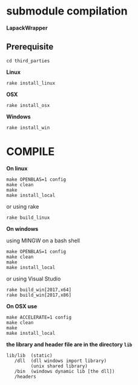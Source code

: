 submodule compilation
=====================

**LapackWrapper**

Prerequisite
------------

~~~~
cd third_parties
~~~~

**Linux**

~~~~
rake install_linux
~~~~

**OSX**

~~~
rake install_osx
~~~

**Windows**

~~~~
rake install_win
~~~~

COMPILE
=======

**On linux**

~~~~
make OPENBLAS=1 config
make clean
make
make install_local
~~~~

or using rake

~~~~
rake build_linux
~~~~

**On windows**

using MINGW on a bash shell

~~~~
make OPENBLAS=1 config
make clean
make
make install_local
~~~~

or using Visual Studio

~~~~
rake build_win[2017,x64]
rake build_win[2017,x86]
~~~~

**On OSX use**

~~~~
make ACCELERATE=1 config
make clean
make
make install_local
~~~~

**the library and header file are in the directory `lib`**

~~~~
lib/lib  (static)
   /dll  (dll windows import library)
         (unix shared library)
   /bin  (windows dynamic lib [the dll])
   /headers
~~~~
